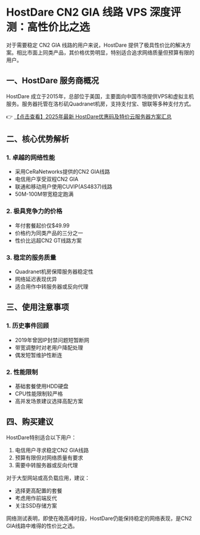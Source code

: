# HostDare CN2 GIA 线路 VPS 深度评测：高性价比之选

对于需要稳定 CN2 GIA 线路的用户来说，HostDare 提供了极具性价比的解决方案。相比市面上同类产品，其价格优势明显，特别适合追求网络质量但预算有限的用户。

## 一、HostDare 服务商概况

HostDare 成立于2015年，总部位于美国，主要面向中国市场提供VPS和虚拟主机服务。服务器托管在洛杉矶Quadranet机房，支持支付宝、银联等多种支付方式。

👉 [【点击查看】2025年最新 HostDare优惠码及特价云服务器方案汇总](https://bit.ly/hostdare)

## 二、核心优势解析

### 1. 卓越的网络性能
- 采用CeRaNetworks提供的CN2 GIA线路
- 电信用户享受双程CN2 GIA
- 联通和移动用户使用CUVIP(AS4837)线路
- 50M-100M带宽稳定跑满

### 2. 极具竞争力的价格
- 年付套餐起价仅$49.99
- 价格约为同类产品的三分之一
- 性价比远超CN2 GT线路方案

### 3. 稳定的服务质量
- Quadranet机房保障服务器稳定性
- 网络延迟表现优异
- 适合用作中转服务器或反向代理

## 三、使用注意事项

### 1. 历史事件回顾
- 2019年曾因IP封禁问题短暂断网
- 带宽调整时对老用户降配处理
- 偶发短暂维护性断连

### 2. 性能限制
- 基础套餐使用HDD硬盘
- CPU性能限制较严格
- 高并发场景建议选择高配方案

## 四、购买建议

HostDare特别适合以下用户：
1. 电信用户寻求稳定CN2 GIA线路
2. 预算有限但对网络质量有要求
3. 需要中转服务器或反向代理

对于大型网站或高负载应用，建议：
- 选择更高配置的套餐
- 考虑用作前端反代
- 关注SSD存储方案

网络测试表明，即使在晚高峰时段，HostDare仍能保持稳定的网络表现，是CN2 GIA线路中难得的性价比之选。